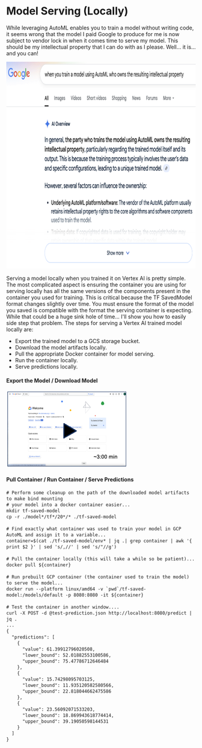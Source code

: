 # Model Serving (Locally)
While leveraging AutoML enables you to train a model without writing code, it seems wrong that the model I paid Google to produce for me is now subject to vendor lock in when it comes time to serve my model.  This should be my intellectual property that I can do with as I please.  Well... it is... and you can!


<kbd>
<img src="/images/auto-ml-ip.png" alt="On Nooo!" width="800" height="550">
</kbd>

<p> </p>

Serving a model locally when you trained it on Vertex AI is pretty simple.  The most complicated aspect is ensuring the container you are using for serving locally has all the same versions of the components present in the container you used for training.  This is critical because the TF SavedModel format changes slightly over time.  You must ensure the format of the model you saved is compatible with the format the serving container is expecting.  While that could be a huge sink hole of time... I'll show you how to easily side step that problem.  The steps for serving a Vertex AI trained model locally are:

<p> </p>

* Export the trained model to a GCS storage bucket.
* Download the model artifacts locally.
* Pull the appropriate Docker container for model serving.
* Run the container locally.
* Serve predictions locally.

#### Export the Model / Download Model
[![something is broken](/images/video2.png)](https://www.youtube.com/embed/OggyXfDCzWY "Model Export")

#### Pull Container / Run Container / Serve Predictions
```
# Perform some cleanup on the path of the downloaded model artifacts to make bind mounting
# your model into a docker container easier...
mkdir tf-saved-model
cp -r ./model*/tf*/20*/* ./tf-saved-model

# Find exactly what container was used to train your model in GCP AutoML and assign it to a variable...
container=$(cat ./tf-saved-model/env* | jq .| grep container | awk '{ print $2 }' | sed 's/,//' | sed 's/"//g')

# Pull the container locally (this will take a while so be patient)...
docker pull ${container}

# Run prebuilt GCP container (the container used to train the model) to serve the model...
docker run --platform linux/amd64 -v `pwd`/tf-saved-model:/models/default -p 8080:8080 -it ${container}

# Test the container in another window....
curl -X POST -d @test-prediction.json http://localhost:8080/predict | jq .
...
{
  "predictions": [
    {
      "value": 61.39912796020508,
      "lower_bound": 52.01882553100586,
      "upper_bound": 75.47786712646484
    },
    {
      "value": 15.74298095703125,
      "lower_bound": 11.935120582580566,
      "upper_bound": 22.818044662475586
    },
    {
      "value": 23.56092071533203,
      "lower_bound": 18.869943618774414,
      "upper_bound": 39.19050598144531
    }
  ]
}

```
